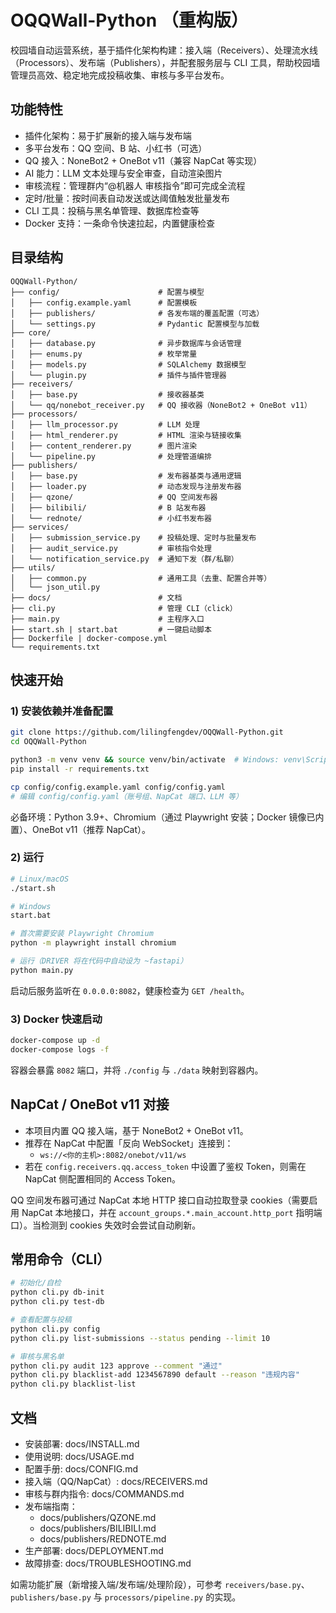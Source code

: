 # OQQWall-Python （重构版）

校园墙自动运营系统，基于插件化架构构建：接入端（Receivers）、处理流水线（Processors）、发布端（Publishers），并配套服务层与 CLI 工具，帮助校园墙管理员高效、稳定地完成投稿收集、审核与多平台发布。

## 功能特性

- 插件化架构：易于扩展新的接入端与发布端
- 多平台发布：QQ 空间、B 站、小红书（可选）
- QQ 接入：NoneBot2 + OneBot v11（兼容 NapCat 等实现）
- AI 能力：LLM 文本处理与安全审查，自动渲染图片
- 审核流程：管理群内“@机器人 审核指令”即可完成全流程
- 定时/批量：按时间表自动发送或达阈值触发批量发布
- CLI 工具：投稿与黑名单管理、数据库检查等
- Docker 支持：一条命令快速拉起，内置健康检查

## 目录结构

```
OQQWall-Python/
├── config/                      # 配置与模型
│   ├── config.example.yaml      # 配置模板
│   ├── publishers/              # 各发布端的覆盖配置（可选）
│   └── settings.py              # Pydantic 配置模型与加载
├── core/
│   ├── database.py              # 异步数据库与会话管理
│   ├── enums.py                 # 枚举常量
│   ├── models.py                # SQLAlchemy 数据模型
│   └── plugin.py                # 插件与插件管理器
├── receivers/
│   ├── base.py                  # 接收器基类
│   └── qq/nonebot_receiver.py   # QQ 接收器（NoneBot2 + OneBot v11）
├── processors/
│   ├── llm_processor.py         # LLM 处理
│   ├── html_renderer.py         # HTML 渲染与链接收集
│   ├── content_renderer.py      # 图片渲染
│   └── pipeline.py              # 处理管道编排
├── publishers/
│   ├── base.py                  # 发布器基类与通用逻辑
│   ├── loader.py                # 动态发现与注册发布器
│   ├── qzone/                   # QQ 空间发布器
│   ├── bilibili/                # B 站发布器
│   └── rednote/                 # 小红书发布器
├── services/
│   ├── submission_service.py    # 投稿处理、定时与批量发布
│   ├── audit_service.py         # 审核指令处理
│   └── notification_service.py  # 通知下发（群/私聊）
├── utils/
│   ├── common.py                # 通用工具（去重、配置合并等）
│   └── json_util.py
├── docs/                        # 文档
├── cli.py                       # 管理 CLI（click）
├── main.py                      # 主程序入口
├── start.sh | start.bat         # 一键启动脚本
├── Dockerfile | docker-compose.yml
└── requirements.txt
```

## 快速开始

### 1) 安装依赖并准备配置

```bash
git clone https://github.com/lilingfengdev/OQQWall-Python.git
cd OQQWall-Python

python3 -m venv venv && source venv/bin/activate  # Windows: venv\Scripts\activate
pip install -r requirements.txt

cp config/config.example.yaml config/config.yaml
# 编辑 config/config.yaml（账号组、NapCat 端口、LLM 等）
```

必备环境：Python 3.9+、Chromium（通过 Playwright 安装；Docker 镜像已内置）、OneBot v11（推荐 NapCat）。

### 2) 运行

```bash
# Linux/macOS
./start.sh

# Windows
start.bat

# 首次需要安装 Playwright Chromium
python -m playwright install chromium

# 运行（DRIVER 将在代码中自动设为 ~fastapi）
python main.py
```

启动后服务监听在 `0.0.0.0:8082`，健康检查为 `GET /health`。

### 3) Docker 快速启动

```bash
docker-compose up -d
docker-compose logs -f
```

容器会暴露 `8082` 端口，并将 `./config` 与 `./data` 映射到容器内。

## NapCat / OneBot v11 对接

- 本项目内置 QQ 接入端，基于 NoneBot2 + OneBot v11。
- 推荐在 NapCat 中配置「反向 WebSocket」连接到：
  - `ws://<你的主机>:8082/onebot/v11/ws`
- 若在 `config.receivers.qq.access_token` 中设置了鉴权 Token，则需在 NapCat 侧配置相同的 Access Token。

QQ 空间发布器可通过 NapCat 本地 HTTP 接口自动拉取登录 cookies（需要启用 NapCat 本地接口，并在 `account_groups.*.main_account.http_port` 指明端口）。当检测到 cookies 失效时会尝试自动刷新。

## 常用命令（CLI）

```bash
# 初始化/自检
python cli.py db-init
python cli.py test-db

# 查看配置与投稿
python cli.py config
python cli.py list-submissions --status pending --limit 10

# 审核与黑名单
python cli.py audit 123 approve --comment "通过"
python cli.py blacklist-add 1234567890 default --reason "违规内容"
python cli.py blacklist-list
```

## 文档

- 安装部署: docs/INSTALL.md
- 使用说明: docs/USAGE.md
- 配置手册: docs/CONFIG.md
- 接入端（QQ/NapCat）: docs/RECEIVERS.md
- 审核与群内指令: docs/COMMANDS.md
- 发布端指南：
  - docs/publishers/QZONE.md
  - docs/publishers/BILIBILI.md
  - docs/publishers/REDNOTE.md
- 生产部署: docs/DEPLOYMENT.md
- 故障排查: docs/TROUBLESHOOTING.md

如需功能扩展（新增接入端/发布端/处理阶段），可参考 `receivers/base.py`、`publishers/base.py` 与 `processors/pipeline.py` 的实现。
